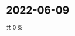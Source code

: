 # 2022-06-09

共 0 条

<!-- BEGIN WEIBO -->
<!-- 最后更新时间 Thu Jun 09 2022 15:15:36 GMT+0800 (China Standard Time) -->

<!-- END WEIBO -->
